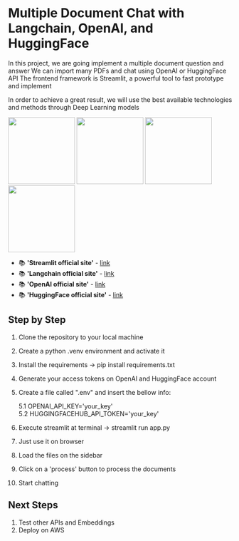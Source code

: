 # Multiple Document Chat with Langchain, OpenAI, and HuggingFace

In this project, we are going implement a multiple document question and answer
We can import many PDFs and chat using OpenAI or HuggingFace API
The frontend framework is Streamlit, a powerful tool to fast prototype and implement 

In order to achieve a great result, we will use the best available technologies and methods through Deep Learning models

<p float="left"> 
<img src="https://i.ibb.co/Cnwdrtv/streamlit.png" width="150">
<img src="https://i.ibb.co/8d1RMy2/langchain.png" width="150">
<img src="https://i.ibb.co/FmyKpc4/openai.png" width="150">
<img src="https://i.ibb.co/gg2Lz5z/huggingface.png" width="150">  
</p>

- 📚 **'Streamlit official site'** - [link](https://streamlit.io/)
- 📚 **'Langchain official site'** - [link](https://python.langchain.com/docs/get_started/introduction)
- 📚 **'OpenAI official site'** - [link](https://chat.openai.com/)
- 📚 **'HuggingFace official site'** - [link](https://huggingface.co/settings/tokens)
  
## Step by Step
1. Clone the repository to your local machine
2. Create a python .venv environment and activate it
3. Install the requirements -> pip install requirements.txt
4. Generate your access tokens on OpenAI and HuggingFace account
5. Create a file called ".env" and insert the bellow info:
   
   5.1 OPENAI_API_KEY='your_key'         
   5.2 HUGGINGFACEHUB_API_TOKEN='your_key'
7. Execute streamlit at terminal -> streamlit run app.py
8. Just use it on browser
9. Load the files on the sidebar
10. Click on a 'process' button to process the documents
11. Start chatting   

## Next Steps
1. Test other APIs and Embeddings
2. Deploy on AWS

